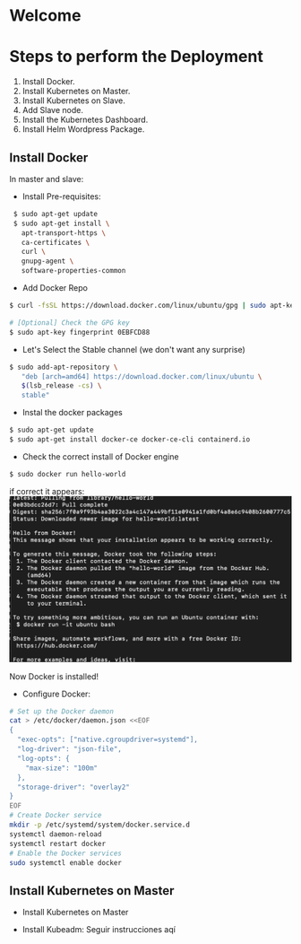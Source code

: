 # Welcome
# Steps to perform the Deployment
1. Install Docker.
2. Install Kubernetes on Master.
3. Install Kubernetes on Slave.
4. Add Slave node.
5. Install the Kubernetes Dashboard.
6. Install Helm Wordpress Package.

## Install Docker
In master and slave:
- Install Pre-requisites:
 ```bash
  $ sudo apt-get update
  $ sudo apt-get install \
    apt-transport-https \
    ca-certificates \
    curl \
    gnupg-agent \
    software-properties-common
  ```
- Add Docker Repo
 ```bash
 $ curl -fsSL https://download.docker.com/linux/ubuntu/gpg | sudo apt-key add -
 ```
 ```bash
 # [Optional] Check the GPG key
 $ sudo apt-key fingerprint 0EBFCD88
 ```
-  Let's Select the Stable channel (we don't want any surprise)
```bash
$ sudo add-apt-repository \
   "deb [arch=amd64] https://download.docker.com/linux/ubuntu \
   $(lsb_release -cs) \
   stable"
```
- Instal the docker packages
```bash
$ sudo apt-get update
$ sudo apt-get install docker-ce docker-ce-cli containerd.io
```
- Check the correct install of Docker engine
```bash
$ sudo docker run hello-world
```
if correct it appears: <img src="./terminal.png" />

Now Docker is installed!
- Configure Docker:
```bash
# Set up the Docker daemon
cat > /etc/docker/daemon.json <<EOF
{
  "exec-opts": ["native.cgroupdriver=systemd"],
  "log-driver": "json-file",
  "log-opts": {
    "max-size": "100m"
  },
  "storage-driver": "overlay2"
}
EOF
# Create Docker service
mkdir -p /etc/systemd/system/docker.service.d
systemctl daemon-reload
systemctl restart docker
# Enable the Docker services
sudo systemctl enable docker
```
## Install Kubernetes on Master
- Install Kubernetes on Master
* Install Kubeadm:
Seguir instrucciones aqí <i src="https://kubernetes.io/docs/setup/production-environment/tools/kubeadm/install-kubeadm/" /> 